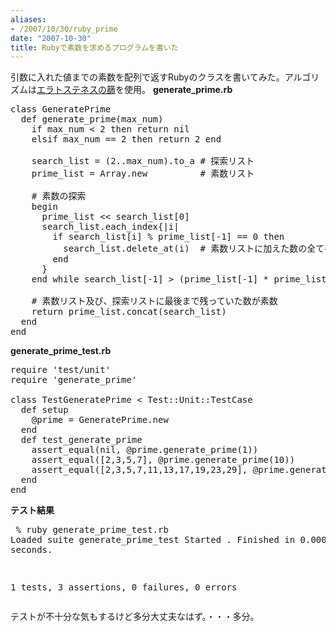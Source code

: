 ```yaml
---
aliases:
- /2007/10/30/ruby_prime
date: "2007-10-30"
title: Rubyで素数を求めるプログラムを書いた
---
```

引数に入れた値までの素数を配列で返すRubyのクラスを書いてみた。アルゴリズムは<a href="http://ja.wikipedia.org/wiki/%E3%82%A8%E3%83%A9%E3%83%88%E3%82%B9%E3%83%86%E3%83%8D%E3%82%B9%E3%81%AE%E7%AF%A9">エラトステネスの篩</a>を使用。
<strong>generate_prime.rb</strong>
<pre lang="ruby">
class GeneratePrime
  def generate_prime(max_num)
    if max_num < 2 then return nil
    elsif max_num == 2 then return 2 end

    search_list = (2..max_num).to_a # 探索リスト
    prime_list = Array.new          # 素数リスト

    # 素数の探索
    begin
      prime_list << search_list[0]
      search_list.each_index{|i|
        if search_list[i] % prime_list[-1] == 0 then
          search_list.delete_at(i)  # 素数リストに加えた数の全ての倍数を削除
        end
      }
    end while search_list[-1] > (prime_list[-1] * prime_list[-1])

    # 素数リスト及び、探索リストに最後まで残っていた数が素数
    return prime_list.concat(search_list)
  end
end</pre>
<strong>generate_prime_test.rb</strong>
<pre lang="ruby">
require 'test/unit'
require 'generate_prime'

class TestGeneratePrime < Test::Unit::TestCase
  def setup
    @prime = GeneratePrime.new
  end
  def test_generate_prime
    assert_equal(nil, @prime.generate_prime(1))
    assert_equal([2,3,5,7], @prime.generate_prime(10))
    assert_equal([2,3,5,7,11,13,17,19,23,29], @prime.generate_prime(30))
  end
end</pre>
<strong>テスト結果</strong>
</pre><pre>
% ruby generate_prime_test.rb
Loaded suite generate_prime_test
Started
.
Finished in 0.000454 seconds.

1 tests, 3 assertions, 0 failures, 0 errors</pre>
テストが不十分な気もするけど多分大丈夫なはず。・・・多分。
